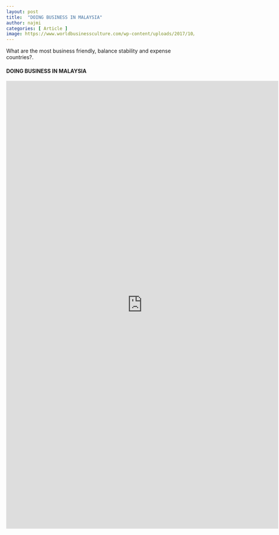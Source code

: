 ```yaml
---
layout: post
title:  "DOING BUSINESS IN MALAYSIA"
author: najmi
categories: [ Article ]
image: https://www.worldbusinessculture.com/wp-content/uploads/2017/10/malaysia-cover-crop.jpg
---
```


What are the most business friendly, balance stability and expense countries?.

#### DOING BUSINESS IN MALAYSIA

<iframe src="https://adb-viz2020.netlify.app/interactive.columnfivemedia.com/lucidworks/dark-data/index.html" style="width: 730px; height: 1200px; border: 0" />


#KitaJagaKita
#StatsMalaysia
#MyCensus2020
#DOSM
#BetterDataBetterLives
#DataAndaMasaDepanKita


------
